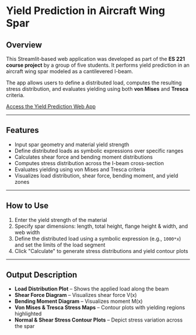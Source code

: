 # Yield Prediction in Aircraft Wing Spar

## Overview

This Streamlit-based web application was developed as part of the **ES 221 course project** by a group of five students. It performs yield prediction in an aircraft wing spar modeled as a cantilevered I-beam.

The app allows users to define a distributed load, computes the resulting stress distribution, and evaluates yielding using both **von Mises** and **Tresca** criteria.

[Access the Yield Prediction Web App](https://mosprojectgroup7.streamlit.app/)

---

## Features

- Input spar geometry and material yield strength  
- Define distributed loads as symbolic expressions over specific ranges  
- Calculates shear force and bending moment distributions  
- Computes stress distribution across the I-beam cross-section  
- Evaluates yielding using von Mises and Tresca criteria  
- Visualizes load distribution, shear force, bending moment, and yield zones  

---

## How to Use

1. Enter the yield strength of the material  
2. Specify spar dimensions: length, total height, flange height & width, and web width  
3. Define the distributed load using a symbolic expression (e.g., `1000*x`) and set the limits of the load segment  
4. Click "Calculate" to generate stress distributions and yield contour plots  

---

## Output Description

- **Load Distribution Plot** – Shows the applied load along the beam  
- **Shear Force Diagram** – Visualizes shear force V(x)  
- **Bending Moment Diagram** – Visualizes moment M(x)  
- **Von Mises & Tresca Stress Maps** – Contour plots with yielding regions highlighted  
- **Normal & Shear Stress Contour Plots** – Depict stress variation across the spar  

